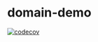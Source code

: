 # domain-demo

[![codecov](https://codecov.io/gh/pipehnz/domain-demo/branch/master/graph/badge.svg?token=JWF1XIOD5Q)](https://codecov.io/gh/pipehnz/domain-demo)
